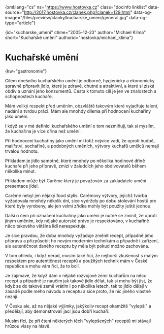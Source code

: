 
{xml:lang="cs" ns="https://www.hostovka.cz" class="docinfo linklist" data-source="http://2017.hostovka.cz/clanek.php?clanek=129.html" data-og-image="/files/preview/clanky/kucharske_umeni/general.jpg" data-og-type="article"}

{id="kucharske\_umeni" ctime="2005-12-23" author="Michael Klíma" short="Kuchařské umění" authorid="hostovka/michael\_klima"}

# Kuchařské umění

<!-- generated attribute kw by user_udpatekw.sh on 2019-02-23, do not edit -->

{kw="gastronomie"}

Cílem dnešního kuchařského umění je odborně, hygienicky a ekonomicky správně připravit jídlo, které je zdravé, chutné a atraktivní, a které si získá obdiv a uznání jeho konzumentů. Cesta k tomuto cíli je jen ve znalostech a schopnostech kuchaře.

Mám veliký respekt před uměním, obzvláště takovým které vyjadřuje talent, nadání a tvrdou práci. Mám ale mnohdy dilema při hodnocení kuchařiny jako umění.

I když se v mé definici kuchařského umění o tom nezmiňuji, tak si myslím, že kuchařina je více dřina než umění. 

Při hodnocení kuchařiny jako umění mi totiž nejvíce vadí, že oproti hudbě, malířství, sochařině, a podobných uměních, výtvory kuchařů umělců nemají trvalou hodnotu.

Příkladem je jídlo samotné, které mnohdy po několika hodinové dřině kuchaře při jeho přípravě, zmizí v žaludcích jeho obdivovatelů během několika minut.

Příkladem může být Carême který je považován za zakladatele umění presentace jídel.

Carême nebyl jen nějaký food stylis. Carémovy výtvory, jejichž tvorba vyžadovala mnohdy několik dní, sice vydržely po dobu stolování hostů pro které byly vyrobeny, ale jen velmi zřídka mohly být použity ještě jednou.

Další o čem při označení kuchařiny jako umění je nutné se zmínit, že oproti jiným uměním, kdy nějaké autorské právo je respektováno, v kuchařině něco takového většina lidí nerespektuje.

Je sice pravdou, že doba mnohdy vyžaduje změnit recept, případně jeho přípravu a přizpůsobit ho novým moderním technikám a případně i zařízení, ale autentičnost daného receptu by měla být pokud možno zachována.

V tom ohledu, i když nerad, musím také říci, že nejhorší zkušenost s malým respektem pro autentičnost receptů a použitých technik mám v České republice a mohu vám říci, že to bolí.

Je zajímavé, že když dám v nějaké rozvojové zemi kuchařům na něco recept a případně je naučím jak takové jídlo dělat, tak si mohu být jist, že když se do takové země vrátím i po několika letech, tak to jídlo dělají v zásadě podle mého návodu a receptu a sice proto, že nic jiného vlastně neznjí.

V Česku ale, až na nějaké výjimky, jakýkoliv recept okamžitě "vylepší" a předělají, aby demonstrovali jací jsou dobří kuchaři.

Musím říci, že při čtení některých těch "vylepšených" receptů mi stávají hrůzou vlasy na hlavě.

